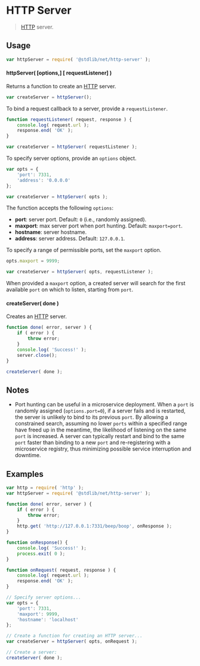 # HTTP Server

> [HTTP][http] server.


<section class="usage">

## Usage

``` javascript
var httpServer = require( '@stdlib/net/http-server' );
```

#### httpServer( \[options,\] \[ requestListener\] )

Returns a function to create an [HTTP][http] server.

``` javascript
var createServer = httpServer();
```

To bind a request callback to a server, provide a `requestListener`.

``` javascript
function requestListener( request, response ) {
    console.log( request.url );
    response.end( 'OK' );
}

var createServer = httpServer( requestListener );
```

To specify server options, provide an `options` object.

``` javascript
var opts = {
    'port': 7331,
    'address': '0.0.0.0'
};

var createServer = httpServer( opts );
```

The function accepts the following `options`:

* __port__: server port. Default: `0` (i.e., randomly assigned).
* __maxport__: max server port when port hunting. Default: `maxport=port`.
* __hostname__: server hostname.
* __address__: server address. Default: `127.0.0.1`.

To specify a range of permissible ports, set the `maxport` option.

``` javascript
opts.maxport = 9999;

var createServer = httpServer( opts, requestListener );
```

When provided a `maxport` option, a created server will search for the first available `port` on which to listen, starting from `port`.


#### createServer( done )

Creates an [HTTP][http] server.

``` javascript
function done( error, server ) {
    if ( error ) {
        throw error;
    }
    console.log( 'Success!' );
    server.close();
}

createServer( done );
```

<!-- </usage> -->


<section class="notes">

## Notes

* Port hunting can be useful in a microservice deployment. When a `port` is randomly assigned (`options.port=0`), if a server fails and is restarted, the server is unlikely to bind to its previous `port`. By allowing a constrained search, assuming no lower `ports` within a specified range have freed up in the meantime, the likelihood of listening on the same `port` is increased. A server can typically restart and bind to the same `port` faster than binding to a new `port` and re-registering with a microservice registry, thus minimizing possible service interruption and downtime. 

<!-- </notes> -->


<section class="examples">

## Examples

``` javascript
var http = require( 'http' );
var httpServer = require( '@stdlib/net/http-server' );

function done( error, server ) {
    if ( error ) {
        throw error;
    }
    http.get( 'http://127.0.0.1:7331/beep/boop', onResponse );
}

function onResponse() {
    console.log( 'Success!' );
    process.exit( 0 );
}

function onRequest( request, response ) {
    console.log( request.url );
    response.end( 'OK' );
}

// Specify server options...
var opts = {
    'port': 7331,
    'maxport': 9999,
    'hostname': 'localhost'
};

// Create a function for creating an HTTP server...
var createServer = httpServer( opts, onRequest );

// Create a server:
createServer( done );
```

<!-- </examples> -->


<section class="links">

[http]: https://nodejs.org/api/http.html

<!-- </links> -->
